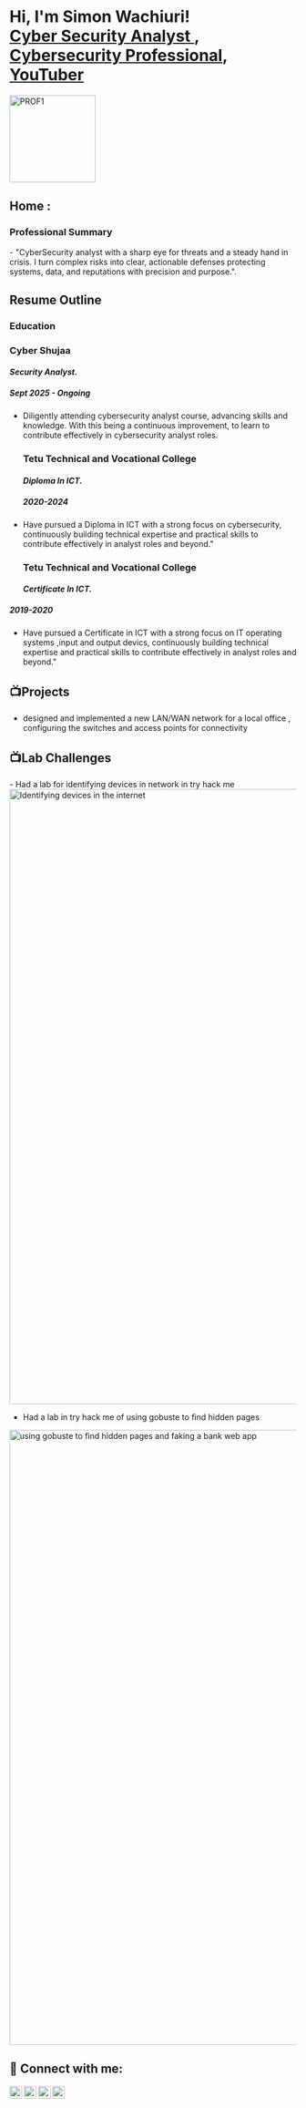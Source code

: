 <h1>Hi, I'm Simon Wachiuri! <br/><a href="https://github.com/admin-gonza">Cyber Security Analyst </a>, <a href="https://www.linkedin.com/in/simon-wachiuri/">Cybersecurity Professional</a>, <a href="https://www.youtube.com/c/Wachiuri Cyber Works">YouTuber</a></h1>
<img width="151" height="153" alt="PROF1" src="https://github.com/user-attachments/assets/97abcdff-17ee-48d7-bae3-36aae039f50f" />
<h2> Home :</h2>



<h3>Professional Summary</h3>
  - "CyberSecurity analyst with a sharp eye for threats and a steady hand in crisis.
    I turn complex risks into clear, actionable defenses protecting systems, data, and reputations with precision and purpose.".


<h2>Resume Outline</h2>
<h3>Education</h3>
<b><h3>Cyber Shujaa</h3></b>
 <i><h4>Security Analyst.</h4></i>
 
<i><h5>Sept 2025 - Ongoing</h5> </i>
- Diligently attending cybersecurity analyst course,  advancing
  skills and knowledge. With this being a continuous improvement,
  to learn to contribute effectively in cybersecurity analyst roles.




  <b><h3>Tetu Technical and Vocational College</h3></b>
  <i><h4>Diploma In ICT.</h4></i>
 
  <i><h5>2020-2024</h5> </i>
- Have  pursued a Diploma in ICT with a strong focus on cybersecurity,
  continuously building technical expertise and practical skills
  to contribute effectively in analyst roles and beyond."




  <b><h3>Tetu Technical and Vocational College</h3></b>
  <i><h4>Certificate In ICT.</h4></i>
 
 <i><h5>2019-2020</h5> </i>
- Have  pursued a Certificate in ICT with a strong focus on IT 
 operating systems ,input and output devics,
 continuously building technical expertise and practical skills
 to contribute effectively in analyst roles and beyond."

<h2>📺Projects</h2>

- designed and implemented a new LAN/WAN network for a local office , configuring the switches and access points for connectivity 


<h2>📺Lab Challenges</h2>
- Had a lab for identifying devices in network in try hack me

<img width="1920" height="1080" alt="Identifying devices in the internet" src="https://github.com/user-attachments/assets/da2065cc-daf3-4bf4-a1d5-5951b1f00ba9" />

- Had a lab in try hack me of using gobuste to find hidden pages
  
<img width="1920" height="1080" alt="using gobuste to find hidden pages and faking a bank web app" src="https://github.com/user-attachments/assets/bd95b541-58b8-483b-93dd-94dcf12ddec2" />


<h2> 🤳 Connect with me:</h2>

[<img align="left" alt="wachiuricyberworks | YouTube" width="22px" src="https://cdn.jsdelivr.net/npm/simple-icons@v3/icons/youtube.svg" />][youtube]
[<img align="left" alt="simon_wachiuri | Twitter" width="22px" src="https://cdn.jsdelivr.net/npm/simple-icons@v3/icons/twitter.svg" />][twitter]
[<img align="left" alt="simon_wachiuri | LinkedIn" width="22px" src="https://cdn.jsdelivr.net/npm/simple-icons@v3/icons/linkedin.svg" />][linkedin]
[<img align="left" alt="wachiuricyberworks | Instagram" width="22px" src="https://cdn.jsdelivr.net/npm/simple-icons@v3/icons/instagram.svg" />][instagram]

[twitter]: https://twitter.com/simon_wachiuri
[youtube]: https://www.youtube.com/c/wachiuricyberworks
[instagram]: https://www.instagram.com/wachiuricyberworks/
[linkedin]: https://linkedin.com/in/simon_wachiuri

<!--
**Admin_gonza/Admin_gonza** is a ✨ _special_ ✨ repository because its `README.md` (this file) appears on your GitHub profile.

Here are some ideas to get you started:

- 🔭 I’m currently working on ...
- 🌱 I’m currently learning ...
- 👯 I’m looking to collaborate on ...
- 🤔 I’m looking for help with ...
- 💬 Ask me about ...
- 📫 How to reach me: ...
- 😄 Pronouns: ...
- ⚡ Fun fact: ...
-->
